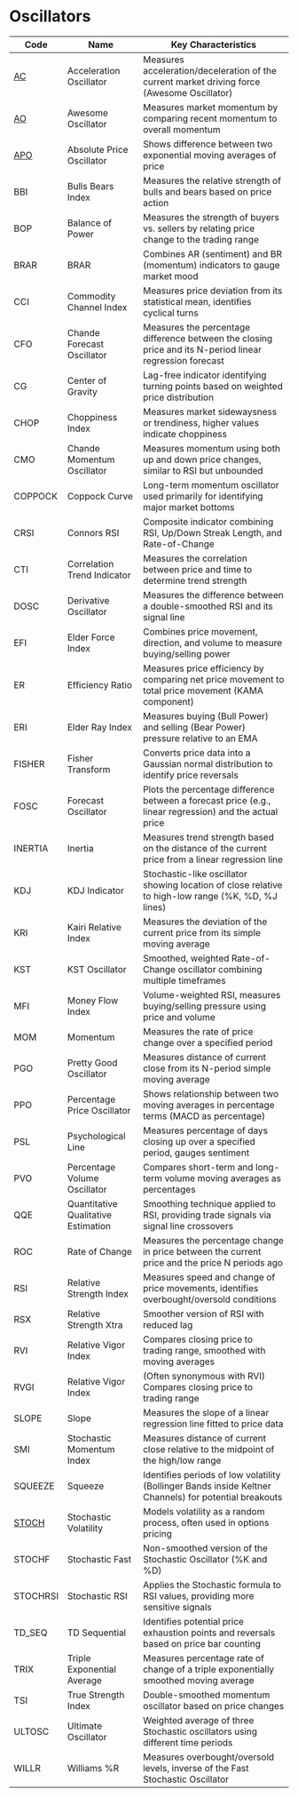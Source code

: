 # Oscillators

| Code | Name | Key Characteristics |
| ------------ | --------------------------------------- | --------------------------------------------------------------------------------------- |
| [AC](/indicators/oscillators/ac.md) | Acceleration Oscillator | Measures acceleration/deceleration of the current market driving force (Awesome Oscillator) |
| [AO](/indicators/oscillators/ao.md) | Awesome Oscillator | Measures market momentum by comparing recent momentum to overall momentum |
| [APO](/indicators/oscillators/apo.md) | Absolute Price Oscillator | Shows difference between two exponential moving averages of price |
| BBI | Bulls Bears Index | Measures the relative strength of bulls and bears based on price action |
| BOP | Balance of Power | Measures the strength of buyers vs. sellers by relating price change to the trading range |
| BRAR | BRAR | Combines AR (sentiment) and BR (momentum) indicators to gauge market mood |
| CCI | Commodity Channel Index | Measures price deviation from its statistical mean, identifies cyclical turns |
| CFO | Chande Forecast Oscillator | Measures the percentage difference between the closing price and its N-period linear regression forecast |
| CG | Center of Gravity | Lag-free indicator identifying turning points based on weighted price distribution |
| CHOP | Choppiness Index | Measures market sidewaysness or trendiness, higher values indicate choppiness |
| CMO | Chande Momentum Oscillator | Measures momentum using both up and down price changes, similar to RSI but unbounded |
| COPPOCK | Coppock Curve | Long-term momentum oscillator used primarily for identifying major market bottoms |
| CRSI | Connors RSI | Composite indicator combining RSI, Up/Down Streak Length, and Rate-of-Change |
| CTI | Correlation Trend Indicator | Measures the correlation between price and time to determine trend strength |
| DOSC | Derivative Oscillator | Measures the difference between a double-smoothed RSI and its signal line |
| EFI | Elder Force Index | Combines price movement, direction, and volume to measure buying/selling power |
| ER | Efficiency Ratio | Measures price efficiency by comparing net price movement to total price movement (KAMA component) |
| ERI | Elder Ray Index | Measures buying (Bull Power) and selling (Bear Power) pressure relative to an EMA |
| FISHER | Fisher Transform | Converts price data into a Gaussian normal distribution to identify price reversals |
| FOSC | Forecast Oscillator | Plots the percentage difference between a forecast price (e.g., linear regression) and the actual price |
| INERTIA | Inertia | Measures trend strength based on the distance of the current price from a linear regression line |
| KDJ | KDJ Indicator | Stochastic-like oscillator showing location of close relative to high-low range (%K, %D, %J lines) |
| KRI | Kairi Relative Index | Measures the deviation of the current price from its simple moving average |
| KST | KST Oscillator | Smoothed, weighted Rate-of-Change oscillator combining multiple timeframes |
| MFI | Money Flow Index | Volume-weighted RSI, measures buying/selling pressure using price and volume |
| MOM | Momentum | Measures the rate of price change over a specified period |
| PGO | Pretty Good Oscillator | Measures distance of current close from its N-period simple moving average |
| PPO | Percentage Price Oscillator | Shows relationship between two moving averages in percentage terms (MACD as percentage) |
| PSL | Psychological Line | Measures percentage of days closing up over a specified period, gauges sentiment |
| PVO | Percentage Volume Oscillator | Compares short-term and long-term volume moving averages as percentages |
| QQE | Quantitative Qualitative Estimation | Smoothing technique applied to RSI, providing trade signals via signal line crossovers |
| ROC | Rate of Change | Measures the percentage change in price between the current price and the price N periods ago |
| RSI | Relative Strength Index | Measures speed and change of price movements, identifies overbought/oversold conditions |
| RSX | Relative Strength Xtra | Smoother version of RSI with reduced lag |
| RVI | Relative Vigor Index | Compares closing price to trading range, smoothed with moving averages |
| RVGI | Relative Vigor Index | (Often synonymous with RVI) Compares closing price to trading range |
| SLOPE | Slope | Measures the slope of a linear regression line fitted to price data |
| SMI | Stochastic Momentum Index | Measures distance of current close relative to the midpoint of the high/low range |
| SQUEEZE | Squeeze | Identifies periods of low volatility (Bollinger Bands inside Keltner Channels) for potential breakouts |
| [STOCH](/indicators/oscillators/stoch.md) | Stochastic Volatility | Models volatility as a random process, often used in options pricing |
| STOCHF | Stochastic Fast | Non-smoothed version of the Stochastic Oscillator (%K and %D) |
| STOCHRSI | Stochastic RSI | Applies the Stochastic formula to RSI values, providing more sensitive signals |
| TD_SEQ | TD Sequential | Identifies potential price exhaustion points and reversals based on price bar counting |
| TRIX | Triple Exponential Average | Measures percentage rate of change of a triple exponentially smoothed moving average |
| TSI | True Strength Index | Double-smoothed momentum oscillator based on price changes |
| ULTOSC | Ultimate Oscillator | Weighted average of three Stochastic oscillators using different time periods |
| WILLR | Williams %R | Measures overbought/oversold levels, inverse of the Fast Stochastic Oscillator |

